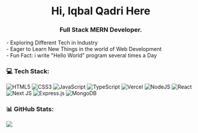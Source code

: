 <h1 align="center">Hi, Iqbal Qadri Here</h1>
<h3 align="center">Full Stack MERN Developer.</h3>
- Exploring Different Tech in Industry<br>- Eager to Learn New Things in the world of Web Development<br>- Fun Fact: i write "Hello World" program several times a Day


### 💻 Tech Stack:
![HTML5](https://img.shields.io/badge/html5-%23E34F26.svg?style=for-the-badge&logo=html5&logoColor=white) ![CSS3](https://img.shields.io/badge/css3-%231572B6.svg?style=for-the-badge&logo=css3&logoColor=white) ![JavaScript](https://img.shields.io/badge/javascript-%23323330.svg?style=for-the-badge&logo=javascript&logoColor=%23F7DF1E) ![TypeScript](https://img.shields.io/badge/typescript-%23007ACC.svg?style=for-the-badge&logo=typescript&logoColor=white) ![Vercel](https://img.shields.io/badge/vercel-%23000000.svg?style=for-the-badge&logo=vercel&logoColor=white) ![NodeJS](https://img.shields.io/badge/node.js-6DA55F?style=for-the-badge&logo=node.js&logoColor=white) ![React](https://img.shields.io/badge/react-%2320232a.svg?style=for-the-badge&logo=react&logoColor=%2361DAFB) ![Next JS](https://img.shields.io/badge/Next-black?style=for-the-badge&logo=next.js&logoColor=white) ![Express.js](https://img.shields.io/badge/express.js-%23404d59.svg?style=for-the-badge&logo=express&logoColor=%2361DAFB) ![MongoDB](https://img.shields.io/badge/MongoDB-%234ea94b.svg?style=for-the-badge&logo=mongodb&logoColor=white)
### 📊 GitHub Stats:
<!-- ![](https://github-readme-stats.vercel.app/api?username=muhammad-iqbal-qadri&theme=midnight-purple&hide_border=false&include_all_commits=true&count_private=true)<br/>
![](https://github-readme-streak-stats.herokuapp.com/?user=muhammad-iqbal-qadri&theme=midnight-purple&hide_border=false)<br/> -->
![](https://github-readme-stats.vercel.app/api/top-langs/?username=muhammad-iqbal-qadri&theme=midnight-purple&hide_border=false&include_all_commits=true&count_private=true&layout=compact)

<!-- [![](https://visitcount.itsvg.in/api?id=muhammad-iqbal-qadri&icon=0&color=0)](https://visitcount.itsvg.in) -->

<!-- Proudly created with GPRM ( https://gprm.itsvg.in ) -->
